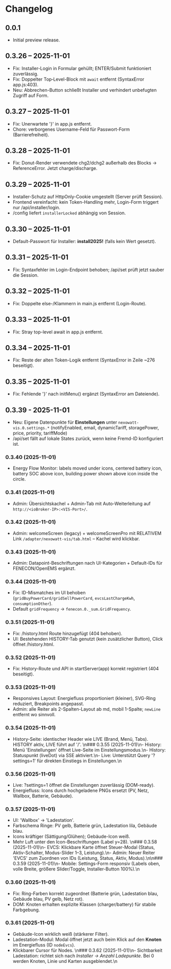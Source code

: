 # Changelog

## 0.0.1
- Initial preview release.

## 0.3.26 – 2025-11-01
- Fix: Installer-Login in Formular gehüllt; ENTER/Submit funktioniert zuverlässig.
- Fix: Doppelter Top‑Level-Block mit `await` entfernt (SyntaxError app.js:403).
- Neu: Abbrechen-Button schließt Installer und verhindert unbefugten Zugriff auf Form.

## 0.3.27 – 2025-11-01
- Fix: Unerwartete '}' in app.js entfernt.
- Chore: verborgenes Username-Feld für Passwort-Form (Barrierefreiheit).

## 0.3.28 – 2025-11-01
- Fix: Donut-Render verwendete chg2/dchg2 außerhalb des Blocks → ReferenceError. Jetzt charge/discharge.

## 0.3.29 – 2025-11-01
- Installer-Schutz auf HttpOnly-Cookie umgestellt (Server prüft Session).
- Frontend vereinfacht: kein Token-Handling mehr, Login-Form triggert nur /api/installer/login.
- /config liefert `installerLocked` abhängig von Session.

## 0.3.30 – 2025-11-01
- Default-Passwort für Installer: **install2025!** (falls kein Wert gesetzt).

## 0.3.31 – 2025-11-01
- Fix: Syntaxfehler im Login-Endpoint behoben; /api/set prüft jetzt sauber die Session.

## 0.3.32 – 2025-11-01
- Fix: Doppelte else-/Klammern in main.js entfernt (Login-Route).

## 0.3.33 – 2025-11-01
- Fix: Stray top-level await in app.js entfernt.

## 0.3.34 – 2025-11-01
- Fix: Reste der alten Token-Logik entfernt (SyntaxError in Zeile ~276 beseitigt).

## 0.3.35 – 2025-11-01
- Fix: Fehlende '}' nach initMenu() ergänzt (SyntaxError am Dateiende).

## 0.3.39 - 2025-11-01
- Neu: Eigene Datenpunkte für **Einstellungen** unter `nexowatt-vis.0.settings.*` (notifyEnabled, email, dynamicTariff, storagePower, price, priority, tariffMode)
- /api/set fällt auf lokale States zurück, wenn keine Fremd-ID konfiguriert ist.

### 0.3.40 (2025-11-01)
- Energy Flow Monitor: labels moved under icons, centered battery icon, battery SOC above icon, building power shown above icon inside the circle.

### 0.3.41 (2025-11-01)
- Admin: Übersichtskachel + Admin-Tab mit Auto-Weiterleitung auf `http://<ioBroker-IP>:<VIS-Port>/`.

### 0.3.42 (2025-11-01)
- Admin: welcomeScreen (legacy) + welcomeScreenPro mit RELATIVEM Link `/adapter/nexowatt-vis/tab.html` – Kachel wird klickbar.

### 0.3.43 (2025-11-01)
- Admin: Datapoint-Beschriftungen nach UI-Kategorien + Default-IDs für FENECON/OpenEMS ergänzt.

### 0.3.44 (2025-11-01)
- Fix: ID-Mismatches im UI behoben (`gridBuyPowerCard/gridSellPowerCard`, `evcsLastChargeKwh`, `consumptionOther`).
- Default `gridFrequency` → `fenecon.0._sum.GridFrequency`.

### 0.3.51 (2025-11-01)
- Fix: /history.html Route hinzugefügt (404 behoben).
- UI: Bestehenden HISTORY-Tab genutzt (kein zusätzlicher Button), Click öffnet /history.html.

### 0.3.52 (2025-11-01)
- Fix: History-Route und API in startServer(app) korrekt registriert (404 beseitigt).

### 0.3.53 (2025-11-01)
- Responsives Layout: Energiefluss proportioniert (kleiner), SVG-Ring reduziert, Breakpoints angepasst.
- Admin: alle Reiter als 2-Spalten-Layout ab md, mobil 1-Spalte; `newLine` entfernt wo sinnvoll.

### 0.3.54 (2025-11-01)
- History-Seite: identischer Header wie LIVE (Brand, Menü, Tabs). HISTORY aktiv, LIVE führt auf '/'.
\n### 0.3.55 (2025-11-01)\n- History: Menü 'Einstellungen' öffnet Live-Seite im Einstellungsmodus.\n- History: Statuspunkt (liveDot) via SSE aktiviert.\n- Live: Unterstützt Query '?settings=1' für direkten Einstiegs in Einstellungen.\n
### 0.3.56 (2025-11-01)
- Live: ?settings=1 öffnet die Einstellungen zuverlässig (DOM-ready).
- Energiefluss: Icons durch hochgeladene PNGs ersetzt (PV, Netz, Wallbox, Batterie, Gebäude).

### 0.3.57 (2025-11-01)
- UI: 'Wallbox' → 'Ladestation'.
- Farbschema Ringe: PV gelb, Batterie grün, Ladestation lila, Gebäude blau.
- Icons kräftiger (Sättigung/Glühen); Gebäude-Icon weiß.
- Mehr Luft unter den Icon-Beschriftungen (Label y=28).
\n### 0.3.58 (2025-11-01)\n- EVCS: Klickbare Karte öffnet Steuer-Modal (Status, Aktiv-Schalter, Modus-Slider 1–3, Leistung).\n- Admin: Neuer Reiter 'EVCS' zum Zuordnen von IDs (Leistung, Status, Aktiv, Modus).\n\n### 0.3.59 (2025-11-01)\n- Mobile: Settings-Form responsiv (Labels oben, volle Breite, größere Slider/Toggle, Installer-Button 100%).\n
### 0.3.60 (2025-11-01)
- Fix: Ring-Farben korrekt zugeordnet (Batterie grün, Ladestation blau, Gebäude blau, PV gelb, Netz rot).
- DOM: Knoten erhalten explizite Klassen (charger/battery) für stabile Farbgebung.

### 0.3.61 (2025-11-01)
- Gebäude-Icon wirklich weiß (stärkerer Filter).
- Ladestation-Modul: Modal öffnet jetzt auch beim Klick auf den **Knoten** im Energiefluss (ID `nodeEvcs`).
- Klickbarer Cursor für Nodes.
\n### 0.3.62 (2025-11-01)\n- Sichtbarkeit Ladestation: richtet sich nach *Installer → Anzahl Ladepunkte*. Bei 0 werden Knoten, Linie und Karten ausgeblendet.\n